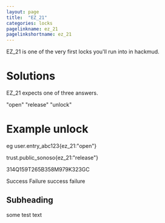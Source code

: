 ```yaml
---
layout: page
title:  "EZ_21"
categories: locks
pagelinkname: ez_21
pagelinkshortname: ez_21
---
```


EZ_21 is one of the very first locks you'll run into in hackmud.

# Solutions

EZ_21 expects one of three answers.

"open"
"release"
"unlock"

# Example unlock

eg user.entry_abc123{ez_21:"open"}

trust.public_sonoso{ez_21:"release"}

314Q159T265B358M979K323GC

Success Failure success failure

## Subheading

some test text
